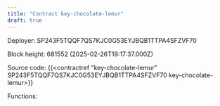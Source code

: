 ```yaml
---
title: "Contract key-chocolate-lemur"
draft: true
---
```

Deployer: SP243F5TQQF7QS7KJC0G53EYJBQB1TTPA4SFZVF70


 



Block height: 681552 (2025-02-26T19:17:37.000Z)

Source code: {{<contractref "key-chocolate-lemur" SP243F5TQQF7QS7KJC0G53EYJBQB1TTPA4SFZVF70 key-chocolate-lemur>}}

Functions:


